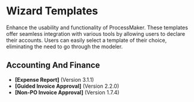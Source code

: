 # Wizard Templates
Enhance the usability and functionality of ProcessMaker. These templates offer seamless integration with various tools by allowing users to declare their accounts. Users can easily select a template of their choice, eliminating the need to go through the modeler.
## Accounting And Finance
- **[Expense Report]** (Version 3.1.1)
- **[Guided Invoice Approval]** (Version 2.2.0)
- **[Non-PO Invoice Approval]** (Version 1.7.4)

